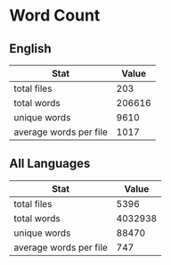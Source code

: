 # Word Count

## English

Stat | Value
---- | -----
total files | 203
total words | 206616
unique words | 9610
average words per file | 1017

## All Languages

Stat | Value
---- | -----
total files | 5396
total words | 4032938
unique words | 88470
average words per file | 747
